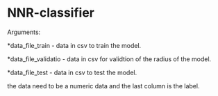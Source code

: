 # NNR-classifier
Arguments:

*data_file_train - data in csv to train the model.

*data_file_validatio - data in csv for validtion of the radius of the model.

*data_file_test - data in csv to test the model.

the data need to be a numeric data and the last column is the label.
